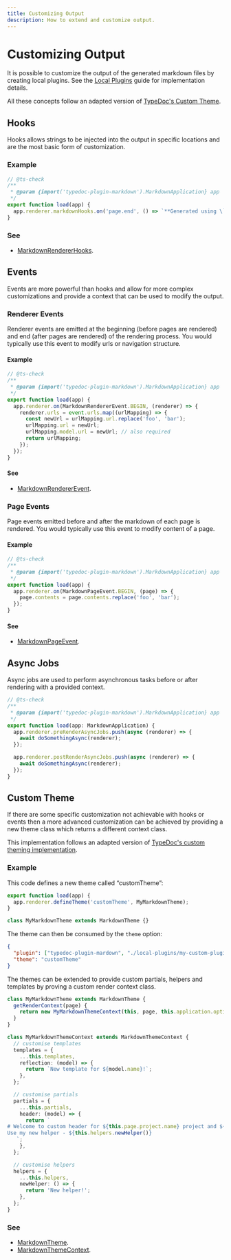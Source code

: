 ```yaml
---
title: Customizing Output
description: How to extend and customize output.
---
```


# Customizing Output

It is possible to customize the output of the generated markdown files by creating local plugins.
See the [Local Plugins](/api-docs/Document.Local-Plugins) guide for implementation details.

All these concepts follow an adapted version of [TypeDoc's Custom Theme](https://typedoc.org/api/documents/Renderer.Custom_Themes.html).

## Hooks

Hooks allows strings to be injected into the output in specific locations and are the most basic form of customization.

### Example

```ts filename="custom-plugin.mjs"
// @ts-check
/**
 * @param {import('typedoc-plugin-markdown').MarkdownApplication} app
 */
export function load(app) {
  app.renderer.markdownHooks.on('page.end', () => `**Generated using \`page.end\` hook**`);
}
```

### See

- [MarkdownRendererHooks](https://typedoc-plugin-markdown.org/api-docs/Interface.MarkdownRendererHooks).

## Events

Events are more powerful than hooks and allow for more complex customizations and provide a context that can be used to modify the output.

### Renderer Events

Renderer events are emitted at the beginning (before pages are rendered) and end (after pages are rendered) of the rendering process.
You would typically use this event to modify urls or navigation structure.

#### Example

```ts filename="custom-plugin.mjs"
// @ts-check
/**
 * @param {import('typedoc-plugin-markdown').MarkdownApplication} app
 */
export function load(app) {
  app.renderer.on(MarkdownRendererEvent.BEGIN, (renderer) => {
    renderer.urls = event.urls.map((urlMapping) => {
      const newUrl = urlMapping.url.replace('foo', 'bar');
      urlMapping.url = newUrl;
      urlMapping.model.url = newUrl; // also required
      return urlMapping;
    });
  });
}
```

#### See

- [MarkdownRendererEvent](/api-docs/Class.MarkdownRendererEvent).

### Page Events

Page events emitted before and after the markdown of each page is rendered.
You would typically use this event to modify content of a page.

#### Example

```ts filename="custom-plugin.mjs"
// @ts-check
/**
 * @param {import('typedoc-plugin-markdown').MarkdownApplication} app
 */
export function load(app) {
  app.renderer.on(MarkdownPageEvent.BEGIN, (page) => {
    page.contents = page.contents.replace('foo', 'bar');
  });
}
```

#### See

- [MarkdownPageEvent](/api-docs/Class.MarkdownPageEvent).

## Async Jobs

Async jobs are used to perform asynchronous tasks before or after rendering with a provided context.

```ts filename="custom-plugin.mjs"
// @ts-check
/**
 * @param {import('typedoc-plugin-markdown').MarkdownApplication} app
 */
export function load(app: MarkdownApplication) {
  app.renderer.preRenderAsyncJobs.push(async (renderer) => {
    await doSomethingAsync(renderer);
  });

  app.renderer.postRenderAsyncJobs.push(async (renderer) => {
    await doSomethingAsync(renderer);
  });
}
```

## Custom Theme

If there are some specific customization not achievable with hooks or events then a more advanced customization can be achieved by providing a new theme class which returns a different context class.

This implementation follows an adapted version of [TypeDoc's custom theming implementation](https://github.com/TypeStrong/typedoc/blob/master/internal-docs/custom-themes.md).

### Example

This code defines a new theme called “customTheme”:

```ts
export function load(app) {
  app.renderer.defineTheme('customTheme', MyMarkdownTheme);
}

class MyMarkdownTheme extends MarkdownTheme {}
```

The theme can then be consumed by the `theme` option:

```json filename="typedoc.json"
{
  "plugin": ["typedoc-plugin-mardown", "./local-plugins/my-custom-plugin.js"],
  "theme": "customTheme"
}
```

The themes can be extended to provide custom partials, helpers and templates by proving a custom render context class.

```ts
class MyMarkdownTheme extends MarkdownTheme {
  getRenderContext(page) {
    return new MyMarkdownThemeContext(this, page, this.application.options);
  }
}

class MyMarkdownThemeContext extends MarkdownThemeContext {
  // customise templates
  templates = {
    ...this.templates,
    reflection: (model) => {
      return `New template for ${model.name}!`;
    },
  };

  // customise partials
  partials = {
    ...this.partials,
    header: (model) => {
      return `
# Welcome to custom header for ${this.page.project.name} project and ${model.name} model!
Use my new helper - ${this.helpers.newHelper()}
   `;
    },
  };

  // customise helpers
  helpers = {
    ...this.helpers,
    newHelper: () => {
      return 'New helper!';
    },
  };
}
```

### See

- [MarkdownTheme](/api-docs/Class.MarkdownTheme).
- [MarkdownThemeContext](/api-docs/Class.MarkdownThemeContext).
